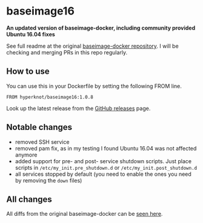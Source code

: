 # baseimage16

**An updated version of baseimage-docker, including community provided Ubuntu 16.04 fixes**

See full readme at the original [baseimage-docker repository](https://github.com/phusion/baseimage-docker). I will be checking and merging PRs in this repo regularly.


## How to use
You can use this in your Dockerfile by setting the following FROM line.

```
FROM hyperknot/baseimage16:1.0.8
```

Look up the latest release from the [GitHub releases](https://github.com/hyperknot/baseimage16/releases) page.

## Notable changes

- removed SSH service
- removed pam fix, as in my testing I found Ubuntu 16.04 was not affected anymore
- added support for pre- and post- service shutdown scripts. Just place scripts in `/etc/my_init.pre_shutdown.d` or `/etc/my_init.post_shutdown.d`
- all services stopped by default (you need to enable the ones you need by removing the `down` files)


## All changes

All diffs from the original baseimage-docker can be [seen here](https://github.com/phusion/baseimage-docker/compare/master...hyperknot:master).

